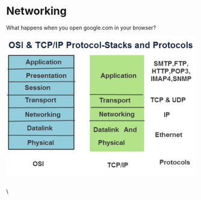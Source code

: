# Networking

What happens when you open google.com in your browser?&#x20;



![](<../../.gitbook/assets/image (5).png>)

\
\
